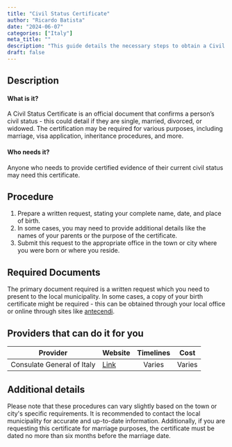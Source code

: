 ```yaml
---
title: "Civil Status Certificate"
author: "Ricardo Batista"
date: "2024-06-07"
categories: ["Italy"]
meta_title: ""
description: "This guide details the necessary steps to obtain a Civil Status Certificate in Italy, along with essential information such as required documents, providers, and additional details."
draft: false
---
```


## Description
#### What is it?
A Civil Status Certificate is an official document that confirms a person’s civil status - this could detail if they are single, married, divorced, or widowed. The certification may be required for various purposes, including marriage, visa application, inheritance procedures, and more.

#### Who needs it?
Anyone who needs to provide certified evidence of their current civil status may need this certificate.
 
## Procedure
1. Prepare a written request, stating your complete name, date, and place of birth. 
2. In some cases, you may need to provide additional details like the names of your parents or the purpose of the certificate. 
3. Submit this request to the appropriate office in the town or city where you were born or where you reside.     
  
 ## Required Documents
The primary document required is a written request which you need to present to the local municipality. In some cases, a copy of your birth certificate might be required - this can be obtained through your local office or online through sites like [antecendi](https://www.anteceedinti.com).

## Providers that can do it for you

| Provider          |     Website                 |     Timelines    |       Cost         |
| ----------------- | ---------------------------- |  :-------------: |  :-------------:   |
| Consulate General of Italy|  [Link](http://consnewyork.esteri.it)  |      Varies      |        Varies     |

## Additional details
Please note that these procedures can vary slightly based on the town or city's specific requirements. It is recommended to contact the local municipality for accurate and up-to-date information. Additionally, if you are requesting this certificate for marriage purposes, the certificate must be dated no more than six months before the marriage date.